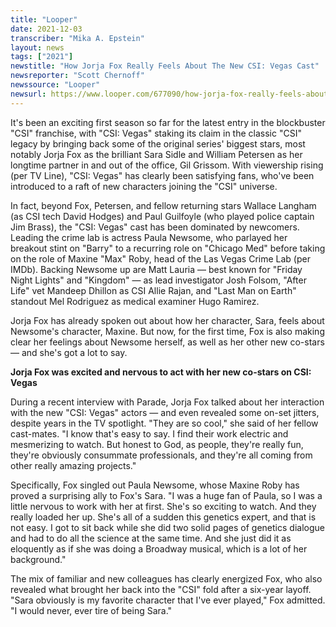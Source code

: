 ```yaml
---
title: "Looper"
date: 2021-12-03
transcriber: "Mika A. Epstein"
layout: news
tags: ["2021"]
newstitle: "How Jorja Fox Really Feels About The New CSI: Vegas Cast"
newsreporter: "Scott Chernoff"
newssource: "Looper"
newsurl: https://www.looper.com/677090/how-jorja-fox-really-feels-about-the-new-csi-vegas-cast/
---
```


It's been an exciting first season so far for the latest entry in the blockbuster "CSI" franchise, with "CSI: Vegas" staking its claim in the classic "CSI" legacy by bringing back some of the original series' biggest stars, most notably Jorja Fox as the brilliant Sara Sidle and William Petersen as her longtime partner in and out of the office, Gil Grissom. With viewership rising (per TV Line), "CSI: Vegas" has clearly been satisfying fans, who've been introduced to a raft of new characters joining the "CSI" universe.

In fact, beyond Fox, Petersen, and fellow returning stars Wallace Langham (as CSI tech David Hodges) and Paul Guilfoyle (who played police captain Jim Brass), the "CSI: Vegas" cast has been dominated by newcomers. Leading the crime lab is actress Paula Newsome, who parlayed her breakout stint on "Barry" to a recurring role on "Chicago Med" before taking on the role of Maxine "Max" Roby, head of the Las Vegas Crime Lab (per IMDb). Backing Newsome up are Matt Lauria — best known for "Friday Night Lights" and "Kingdom" — as lead investigator Josh Folsom, "After Life" vet Mandeep Dhillon as CSI Allie Rajan, and "Last Man on Earth" standout Mel Rodriguez as medical examiner Hugo Ramirez.

Jorja Fox has already spoken out about how her character, Sara, feels about Newsome's character, Maxine. But now, for the first time, Fox is also making clear her feelings about Newsome herself, as well as her other new co-stars — and she's got a lot to say.

**Jorja Fox was excited and nervous to act with her new co-stars on CSI: Vegas**

During a recent interview with Parade, Jorja Fox talked about her interaction with the new "CSI: Vegas" actors — and even revealed some on-set jitters, despite years in the TV spotlight. "They are so cool," she said of her fellow cast-mates. "I know that's easy to say. I find their work electric and mesmerizing to watch. But honest to God, as people, they're really fun, they're obviously consummate professionals, and they're all coming from other really amazing projects."

Specifically, Fox singled out Paula Newsome, whose Maxine Roby has proved a surprising ally to Fox's Sara. "I was a huge fan of Paula, so I was a little nervous to work with her at first. She's so exciting to watch. And they really loaded her up. She's all of a sudden this genetics expert, and that is not easy. I got to sit back while she did two solid pages of genetics dialogue and had to do all the science at the same time. And she just did it as eloquently as if she was doing a Broadway musical, which is a lot of her background."

The mix of familiar and new colleagues has clearly energized Fox, who also revealed what brought her back into the "CSI" fold after a six-year layoff. "Sara obviously is my favorite character that I've ever played," Fox admitted. "I would never, ever tire of being Sara."
